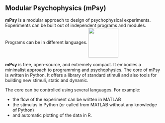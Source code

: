 Modular Psychophysics (mPsy)
----------------------------

**mPsy** is a modular approach to design of psychophysical experiments. Experiments can be built out of independent programs and modules. Programs can be in different languages.
<img src="https://raw.github.com/juricap/mPsy/gh-pages/_images/logo_mpsy512_g.png" width="96" heitgh="96" align="center">

**mPsy** is free, open-source, and extremely compact. It embodies a minimalist approach to programming and psychophysics. 
The core of mPsy is written in Python. It offers a library of standard stimuli and also tools for building new stimuli, static and dynamic. 

The core can be controlled using several languages. For example:

* the flow of the experiment can be written in MATLAB
* the stimulus in Python (or called from MATLAB without any knowledge of Python)
* and automatic plotting of the data in R. 
